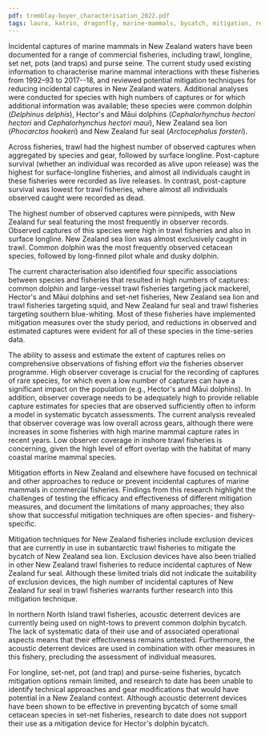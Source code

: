 ```yaml
---
pdf: tremblay-boyer_characterisation_2022.pdf
tags: laura, katrin, dragonfly, marine-mammals, bycatch, mitigation, report
---
```


Incidental captures of marine mammals in New Zealand waters have been documented for
a range of commercial fisheries, including trawl, longline, set net, pots (and traps)
and purse seine.  The current study used existing information to characterise  marine
mammal interactions with these fisheries from 1992–93 to 2017--18, and reviewed potential
mitigation techniques for reducing incidental captures in New Zealand waters. Additional analyses were
conducted for species with high numbers of captures or for which additional information was
available; these species were common dolphin (*Delphinus delphis*),
Hector's and Māui dolphins (*Cephalorhynchus hectori hectori* and *Cephalorhynchus hectori maui*),
New Zealand sea lion (*Phocarctos hookeri*) and New Zealand fur seal (*Arctocephalus forsteri*).

Across fisheries, trawl had the highest number of observed captures when aggregated by species and gear,
followed by surface longline. Post-capture survival (whether an individual was recorded as alive upon release)
was the highest for surface-longline fisheries, and almost all individuals caught in these fisheries were
recorded as live releases. In contrast, post-capture survival was lowest for trawl fisheries, where almost
all individuals observed caught were recorded as dead.

The highest number of observed captures were pinnipeds, with New Zealand fur seal featuring
the most frequently in observer records.
Observed captures of this species were high in trawl fisheries and also in surface longline.
New Zealand sea lion was almost exclusively caught in trawl. Common dolphin was the most frequently observed cetacean
species, followed by long-finned pilot whale and dusky dolphin.

The current characterisation also identified four specific associations between species and fisheries that
resulted in high numbers of captures: common dolphin and large-vessel trawl
fisheries targeting jack mackerel, Hector's and Māui dolphins and set-net fisheries,
New Zealand sea lion and trawl fisheries targeting squid, and
New Zealand fur seal and trawl fisheries targeting southern blue-whiting. Most of these fisheries
have implemented mitigation measures over the study period, and reductions in observed and estimated captures
were evident for all of these species in the time-series data.

The ability to assess and estimate the extent of captures relies on comprehensive observations of fishing
 effort *via* the fisheries observer programme. High observer coverage is crucial for the recording
 of captures of rare species, for which even a low number of captures can have
a significant impact on the population (e.g., Hector's and Māui dolphins).  In addition, observer coverage needs to be
adequately high to provide reliable capture estimates for species that are observed sufficiently often to inform a
model in systematic bycatch assessments. The current analysis revealed that  observer coverage was low overall
across gears, although there were increases in some fisheries with high marine mammal capture rates in recent years.
Low observer coverage in inshore trawl fisheries is concerning, given the high level of effort overlap with the habitat of
many coastal marine mammal species.

Mitigation efforts in New Zealand and elsewhere have focused on technical and
other approaches to reduce or prevent incidental captures of marine mammals in
commercial fisheries.  Findings from this
research highlight the challenges of testing the  efficacy and effectiveness of different mitigation measures, and
 document the limitations of many approaches; they also show that successful mitigation techniques are often
 species- and fishery-specific.

Mitigation techniques for New Zealand fisheries include exclusion devices that are currently in
use in subantarctic trawl fisheries to mitigate the bycatch of New Zealand sea lion.
Exclusion devices have also been trialled in other New Zealand trawl fisheries to reduce
incidental captures of New Zealand fur seal.  Although these limited trials did not indicate
the suitability of exclusion devices,
the high number of incidental captures of New Zealand fur seal in trawl fisheries
warrants further research into this mitigation technique.

In northern North Island trawl fisheries, acoustic deterrent devices are currently being used on night-tows to
prevent common dolphin bycatch.  The lack of systematic data of their use and of associated
operational aspects means that their effectiveness remains untested.  Furthermore, the acoustic deterrent devices
are  used in combination with other measures in this fishery, precluding the assessment of individual measures.

For longline, set-net, pot (and trap) and purse-seine fisheries, bycatch mitigation options remain limited, and
research to date has been unable to identify technical approaches and gear modifications that would have potential
in a New Zealand context. Although acoustic deterrent devices have been shown to be effective in preventing
bycatch of some small cetacean species in set-net fisheries, research to date does not support their use as a mitigation
device for Hector's dolphin bycatch.
